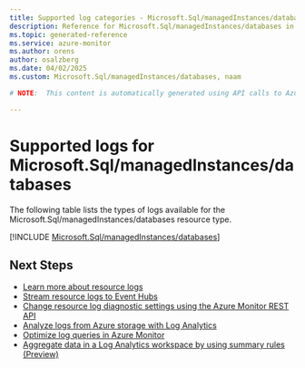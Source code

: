 ```yaml
---
title: Supported log categories - Microsoft.Sql/managedInstances/databases
description: Reference for Microsoft.Sql/managedInstances/databases in Azure Monitor Logs.
ms.topic: generated-reference
ms.service: azure-monitor
ms.author: orens
author: osalzberg
ms.date: 04/02/2025
ms.custom: Microsoft.Sql/managedInstances/databases, naam

# NOTE:  This content is automatically generated using API calls to Azure. Any edits made on these files will be overwritten in the next run of the script. 

---
```





# Supported logs for Microsoft.Sql/managedInstances/databases  
The following table lists the types of logs available for the Microsoft.Sql/managedInstances/databases resource type.
  

  
[!INCLUDE [Microsoft.Sql/managedInstances/databases](~/reusable-content/ce-skilling/azure/includes/azure-monitor/reference/logs/microsoft-sql-managedinstances-databases-logs-include.md)]  
  

## Next Steps

* [Learn more about resource logs](/azure/azure-monitor/essentials/platform-logs-overview)
* [Stream resource logs to Event Hubs](/azure/azure-monitor/essentials/resource-logs#send-to-azure-event-hubs)
* [Change resource log diagnostic settings using the Azure Monitor REST API](/rest/api/monitor/diagnosticsettings)
* [Analyze logs from Azure storage with Log Analytics](/azure/azure-monitor/essentials/resource-logs#send-to-log-analytics-workspace)
* [Optimize log queries in Azure Monitor](/azure/azure-monitor/logs/query-optimization)
* [Aggregate data in a Log Analytics workspace by using summary rules (Preview)](/azure/azure-monitor/logs/summary-rules)